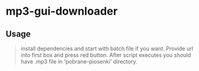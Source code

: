 # mp3-gui-downloader

## Usage
> install dependencies and start with batch file if you want.
> Provide url into first box and press red button. After script executes you should have .mp3 file in 'pobrane-piosenki' directory.
